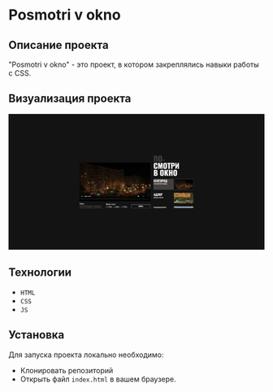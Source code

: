 # Posmotri v okno

## Описание проекта

"Posmotri v okno" - это проект, в котором закреплялись навыки работы с CSS.

## Визуализация проекта
![Скриншот проекта](images/Posmotri_v_okno.png)

## Технологии

- `HTML`
- `CSS`
- `JS`

## Установка

Для запуска проекта локально необходимо:
 - Клонировать репозиторий
 - Открыть файл `index.html` в вашем браузере.
